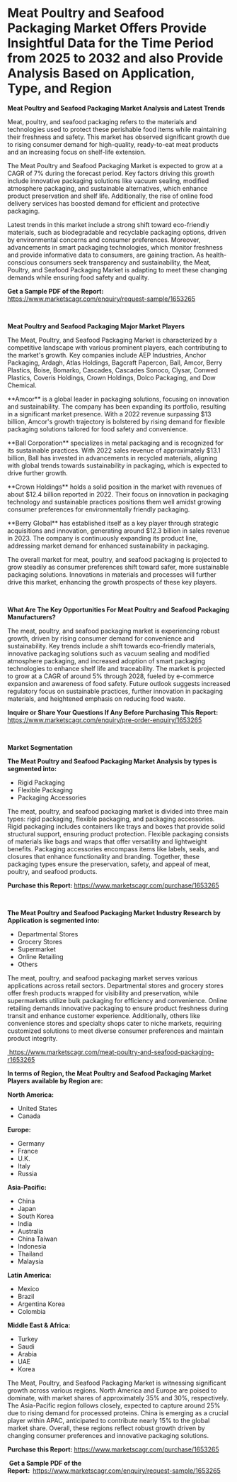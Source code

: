 <p><h1>Meat Poultry and Seafood Packaging Market Offers Provide Insightful Data for the Time Period from 2025 to 2032 and also Provide Analysis Based on Application, Type, and Region</h1></p><p><strong>Meat Poultry and Seafood Packaging Market Analysis and Latest Trends</strong></p>
<p><p>Meat, poultry, and seafood packaging refers to the materials and technologies used to protect these perishable food items while maintaining their freshness and safety. This market has observed significant growth due to rising consumer demand for high-quality, ready-to-eat meat products and an increasing focus on shelf-life extension.</p><p>The Meat Poultry and Seafood Packaging Market is expected to grow at a CAGR of 7% during the forecast period. Key factors driving this growth include innovative packaging solutions like vacuum sealing, modified atmosphere packaging, and sustainable alternatives, which enhance product preservation and shelf life. Additionally, the rise of online food delivery services has boosted demand for efficient and protective packaging.</p><p>Latest trends in this market include a strong shift toward eco-friendly materials, such as biodegradable and recyclable packaging options, driven by environmental concerns and consumer preferences. Moreover, advancements in smart packaging technologies, which monitor freshness and provide informative data to consumers, are gaining traction. As health-conscious consumers seek transparency and sustainability, the Meat, Poultry, and Seafood Packaging Market is adapting to meet these changing demands while ensuring food safety and quality.</p></p>
<p><strong>Get a Sample PDF of the Report:&nbsp;</strong> <a href="https://www.marketscagr.com/enquiry/request-sample/1653265?utm_campaign=2526&utm_medium=2&utm_source=Github&utm_content=ia&utm_term=18042025&utm_id=meat-poultry-and-seafood-packaging">https://www.marketscagr.com/enquiry/request-sample/1653265</a></p>
<p>&nbsp;</p>
<p><strong>Meat Poultry and Seafood Packaging Major Market Players</strong></p>
<p><p>The Meat, Poultry, and Seafood Packaging Market is characterized by a competitive landscape with various prominent players, each contributing to the market's growth. Key companies include AEP Industries, Anchor Packaging, Ardagh, Atlas Holdings, Bagcraft Papercon, Ball, Amcor, Berry Plastics, Boise, Bomarko, Cascades, Cascades Sonoco, Clysar, Conwed Plastics, Coveris Holdings, Crown Holdings, Dolco Packaging, and Dow Chemical.</p><p>**Amcor** is a global leader in packaging solutions, focusing on innovation and sustainability. The company has been expanding its portfolio, resulting in a significant market presence. With a 2022 revenue surpassing $13 billion, Amcor's growth trajectory is bolstered by rising demand for flexible packaging solutions tailored for food safety and convenience.</p><p>**Ball Corporation** specializes in metal packaging and is recognized for its sustainable practices. With 2022 sales revenue of approximately $13.1 billion, Ball has invested in advancements in recycled materials, aligning with global trends towards sustainability in packaging, which is expected to drive further growth.</p><p>**Crown Holdings** holds a solid position in the market with revenues of about $12.4 billion reported in 2022. Their focus on innovation in packaging technology and sustainable practices positions them well amidst growing consumer preferences for environmentally friendly packaging.</p><p>**Berry Global** has established itself as a key player through strategic acquisitions and innovation, generating around $12.3 billion in sales revenue in 2023. The company is continuously expanding its product line, addressing market demand for enhanced sustainability in packaging.</p><p>The overall market for meat, poultry, and seafood packaging is projected to grow steadily as consumer preferences shift toward safer, more sustainable packaging solutions. Innovations in materials and processes will further drive this market, enhancing the growth prospects of these key players.</p></p>
<p>&nbsp;</p>
<p><strong>What Are The Key Opportunities For Meat Poultry and Seafood Packaging Manufacturers?</strong></p>
<p><p>The meat, poultry, and seafood packaging market is experiencing robust growth, driven by rising consumer demand for convenience and sustainability. Key trends include a shift towards eco-friendly materials, innovative packaging solutions such as vacuum sealing and modified atmosphere packaging, and increased adoption of smart packaging technologies to enhance shelf life and traceability. The market is projected to grow at a CAGR of around 5% through 2028, fueled by e-commerce expansion and awareness of food safety. Future outlook suggests increased regulatory focus on sustainable practices, further innovation in packaging materials, and heightened emphasis on reducing food waste.</p></p>
<p><strong>Inquire or Share Your Questions If Any Before Purchasing This Report:</strong> <a href="https://www.marketscagr.com/enquiry/pre-order-enquiry/1653265?utm_campaign=2526&utm_medium=2&utm_source=Github&utm_content=ia&utm_term=18042025&utm_id=meat-poultry-and-seafood-packaging">https://www.marketscagr.com/enquiry/pre-order-enquiry/1653265</a></p>
<p>&nbsp;</p>
<p><strong>Market Segmentation</strong></p>
<p><strong>The Meat Poultry and Seafood Packaging Market Analysis by types is segmented into:</strong></p>
<p><ul><li>Rigid Packaging</li><li>Flexible Packaging</li><li>Packaging Accessories</li></ul></p>
<p><p>The meat, poultry, and seafood packaging market is divided into three main types: rigid packaging, flexible packaging, and packaging accessories. Rigid packaging includes containers like trays and boxes that provide solid structural support, ensuring product protection. Flexible packaging consists of materials like bags and wraps that offer versatility and lightweight benefits. Packaging accessories encompass items like labels, seals, and closures that enhance functionality and branding. Together, these packaging types ensure the preservation, safety, and appeal of meat, poultry, and seafood products.</p></p>
<p><strong>Purchase this Report:&nbsp;</strong><a href="https://www.marketscagr.com/purchase/1653265?utm_campaign=2526&utm_medium=2&utm_source=Github&utm_content=ia&utm_term=18042025&utm_id=meat-poultry-and-seafood-packaging">https://www.marketscagr.com/purchase/1653265</a></p>
<p>&nbsp;</p>
<p><strong>The Meat Poultry and Seafood Packaging Market Industry Research by Application is segmented into:</strong></p>
<p><ul><li>Departmental Stores</li><li>Grocery Stores</li><li>Supermarket</li><li>Online Retailing</li><li>Others</li></ul></p>
<p><p>The meat, poultry, and seafood packaging market serves various applications across retail sectors. Departmental stores and grocery stores offer fresh products wrapped for visibility and preservation, while supermarkets utilize bulk packaging for efficiency and convenience. Online retailing demands innovative packaging to ensure product freshness during transit and enhance customer experience. Additionally, others like convenience stores and specialty shops cater to niche markets, requiring customized solutions to meet diverse consumer preferences and maintain product integrity.</p></p>
<p><a href="https://www.marketscagr.com/meat-poultry-and-seafood-packaging-r1653265?utm_campaign=2526&utm_medium=2&utm_source=Github&utm_content=ia&utm_term=18042025&utm_id=meat-poultry-and-seafood-packaging">&nbsp;https://www.marketscagr.com/meat-poultry-and-seafood-packaging-r1653265</a></p>
<p><strong>In terms of Region, the Meat Poultry and Seafood Packaging Market Players available by Region are:</strong></p>
<p>
    <p> <strong> North America: </strong>
        <ul>
            <li>United States</li>
            <li>Canada</li>
        </ul>
        </p> 
    <p> <strong> Europe: </strong>
        <ul>
            <li>Germany</li>
            <li>France</li>
            <li>U.K.</li>
            <li>Italy</li>
            <li>Russia</li>
        </ul>
        </p> 
    <p> <strong> Asia-Pacific: </strong>
        <ul>
            <li>China</li>
            <li>Japan</li>
            <li>South Korea</li>
            <li>India</li>
            <li>Australia</li>
            <li>China Taiwan</li>
            <li>Indonesia</li>
            <li>Thailand</li>
            <li>Malaysia</li>
        </ul>
        </p> 
    <p> <strong> Latin America: </strong>
        <ul>
            <li>Mexico</li>
            <li>Brazil</li>
            <li>Argentina Korea</li>
            <li>Colombia</li>
        </ul>
        </p> 
    <p> <strong> Middle East & Africa: </strong>
        <ul>
            <li>Turkey</li>
            <li>Saudi</li>
            <li>Arabia</li>
            <li>UAE</li>
            <li>Korea</li>
        </ul>
    </p>
    </p>
<p><p>The Meat, Poultry, and Seafood Packaging Market is witnessing significant growth across various regions. North America and Europe are poised to dominate, with market shares of approximately 35% and 30%, respectively. The Asia-Pacific region follows closely, expected to capture around 25% due to rising demand for processed proteins. China is emerging as a crucial player within APAC, anticipated to contribute nearly 15% to the global market share. Overall, these regions reflect robust growth driven by changing consumer preferences and innovative packaging solutions.</p></p>
<p><strong>Purchase this Report: </strong><a href="https://www.marketscagr.com/purchase/1653265?utm_campaign=2526&utm_medium=2&utm_source=Github&utm_content=ia&utm_term=18042025&utm_id=meat-poultry-and-seafood-packaging">https://www.marketscagr.com/purchase/1653265</a></p>
<p>&nbsp;<strong>Get a Sample PDF of the Report:&nbsp;&nbsp;</strong><a href="https://www.marketscagr.com/enquiry/request-sample/1653265?utm_campaign=2526&utm_medium=2&utm_source=Github&utm_content=ia&utm_term=18042025&utm_id=meat-poultry-and-seafood-packaging">https://www.marketscagr.com/enquiry/request-sample/1653265</a></p>
<p><strong></strong></p>
<p><p></p><p></p><p></p></p>